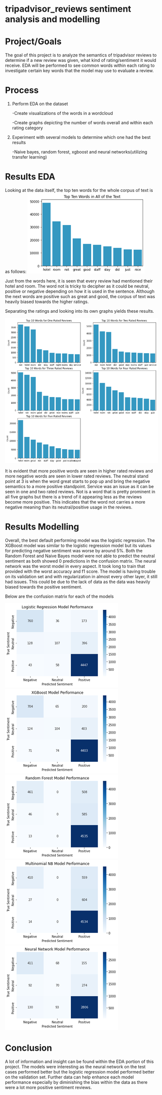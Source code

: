 # tripadvisor_reviews sentiment analysis and modelling

# Project/Goals
The goal of this project is to analyze the semantics of tripadvisor reviews to determine if a new review was given, what kind of rating/sentiment it would receive. EDA will be performed to see common words within each rating to investigate certain key words that the model may use to evaluate a review. 

# Process
1. Perform EDA on the dataset

    -Create visualizations of the words in a wordcloud

    -Create graphs depicting the number of words overall and within each rating category

2. Experiment with several models to determine which one had the best results

    -Naive bayes, random forest, xgboost and neural networks(utilizing transfer learning)

# Results EDA

Looking at the data itself, the top ten words for the whole corpus of text is as follows:
![Top Ten Words For All Reviews](./data/images/top_ten_words.png)

Just from the words here, it is seen that every review had mentioned their hotel and room. The word not is tricky to decipher as it could be neutral, positive or negative depending on how it is used in the sentence. Although the next words are positive such as great and good, the corpus of text was heavily biased towards the higher ratings. 

Separating the ratings and looking into its own graphs yields these results. 

![Top Ten Words for Each Reviews](./data/images/words_review.png)

It is evident that more positive words are seen in higher rated reviews and more negative words are seen in lower rated reviews. The neutral stand point at 3 is when the word great starts to pop up and bring the negative semantics to a more positive standpoint. Service was an issue as it can be seen in one and two rated reviews. Not is a word that is pretty prominent in all five graphs but there is a trend of it appearing less as the reviews become more positive. This indicates that the word not carries a more negative meaning than its neutral/positive usage in the reviews. 

# Results Modelling

Overall, the best default performing model was the logistic regression. The XGBoost model was similar to the logistic regression model but its values for predicting negative sentiment was worse by around 5%. Both the Random Forest and Naive Bayes model were not able to predict the neutral sentiment as both showed 0 predictions in the confusion matrix. The neural network was the worst model in every aspect. It took long to train that provided with the worst accuracy and f1 score. The model is having trouble on its validation set and with regularization in almost every other layer, it still had issues. This could be due to the lack of data as the data was heavily biased towards the positive sentiment. 


Below are the confusion matrix for each of the models

![Logistic Regression Confusion matrix](./data/images/logistic_reg.png)
![XGBoost Confusion Matrix](./data/images/xgboost.png)
![Random Forest Confusion Matrix](./data/images/random_forest.png)
![Naive Bayes Confusion matrix](./data/images/multinomial.png)
![Neural Network Confusion Matrix](./data/images/neural_network.png)

# Conclusion

A lot of information and insight can be found within the EDA portion of this project. The models were interesting as the neural network on the test cases performed better but the logistic regression model performed better on the validation set. Further data can help enhance each model performance especially by diminishing the bias within the data as there were a lot more positive sentiment reviews. 

